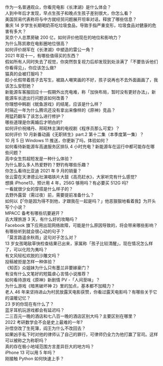 作为一名普通观众，你看完电影《长津湖》是什么体会？  
人到中年后才发现，早点生孩子和晚点生孩子差别很大，你怎么看？  
美国贸易代表称将与中方就经贸问题展开坦率对话，释放了哪些信息？  
重庆 14 岁学生长期喝奶茶吃垃圾食品，导致手指严重变形，垃圾食品对健康的危害有多大？  
吴京个人总票房破 200 亿，如何评价他现在的地位和影响力？  
为什么陈凯歌在电影圈地位很高？  
如何评价胡军在《长津湖》中塑造的雷公一角？  
2021 年双十一，有哪些值得买的东西？  
假如所有人同时失去了视觉，你突然恢复视力后却发现到处涂满了「不要告诉他们你看得见」，你应该怎么做?  
猫真的会被打服吗？  
趁小长假带着孩子去写生，被路人嘲笑画的不好，孩子说再也不去外面画画了，我该怎么安慰她？  
新能源车客服回应十一假期外出充电难，称「加快布局，暂时没有更好办法」，新能源车长途出行问题该如何改善？  
你理想中韩剧《鱿鱼游戏》的结尾，应该是什么样？  
时隔近一年为什么腾讯还没有拿出来像样的《原神》竞品？  
用猛药翻车了该怎么进行修护？  
哪些道理是你离婚后才明白的?  
如何评价祝绪丹、邢昭林主演的电视剧《程序员那么可爱》？  
如何评价 10 月新番动画《无职转生》part.2 第十二集（本季度第一集）？  
10 月 5 日 Windows 11 推送，你更新了吗，体验如何？  
如何看待新能源车高速服务区排队 4 小时充电？新能源车在运行中都可能存在哪些问题？  
高中女生剪超短发是一种什么体验？  
为什么那么多人热爱野钓？野钓有哪些乐趣？  
你怎么看待比亚迪 2021 年 9 月的销量？  
张云雷在天津德云社演唱铁片大鼓《高亮赶水》，大家听完有什么感觉?  
想换 iPhone13，预计用 4 年，256G 够用吗？有必要买 512G 吗?  
一看就很少女的穿搭是什么样子的？  
去野外露营（需过夜）前，需要提前准备什么？  
如何以【「你是因为得不到他，才跟我在一起是吗？」他恶狠狠地看着我】为开头写个小说？  
MPACC 备考有哪些坑要避开？  
去大理旅游 3 天，有什么好的攻略吗？  
Facebook 旗下应用出现网络故障，可能是什么原因导致的，将会带来哪些影响？  
有哪些听到就会很心动的句子？  
「莫言路遥余秋雨」这句对子怎么对？  
13 岁女孩喝敌草快检查结果已出来，家属称「孩子比较清醒」，现在情况怎么样了，可以化险为夷吗？  
有文风轻松欢脱的沙雕文吗？  
投稿被拒是怎样一种体验？  
《知否》众姐妹为什么只有墨兰非要嫁豪门？  
有没有什么文笔好的短篇虐心言情小说推荐？  
如何看待游戏《原神》新剧情 PV -「人间至味」？  
为什么游戏《暗黑破坏神 2》里的加点，基本都不加精力？  
老人 46 年来坚持进山为村民放露天电影获赞，你看过露天电影吗？有哪些关于它的温暖记忆？  
23 岁的你现在有什么了？  
蓝牙耳机玩游戏都会有延迟吗？  
二三百元一晚的酒店和七八百一晚的酒店区别大吗？主要区别在哪里？  
2022 考研数学会不会是史上最难的一年?  
孙悟空改了生死簿，阎王为什么不改回去？  
如果凶手私下时对他的律师认了自己的罪行，可律师仍全力为他打赢了官司。这样可以被称之为称职吗？  
真的存在极小地域范围方言差异巨大的地方吗？  
iPhone 13 可以用 5 年吗？  
刚接触 Python 如何快速上手？  
